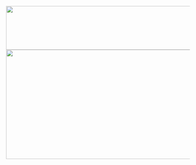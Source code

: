 <a href="https://github.com/devxb/gitanimals">
  <img src="https://render.gitanimals.org/lines/JungDoHee?pet-id=1" width="1000" height="120"/>
</a>

<a href="https://www.gitanimals.org/en_US?utm_medium=image&utm_source=JungDoHee&utm_content=farm">
<img
  src="https://render.gitanimals.org/farms/JungDoHee"
  width="600"
  height="300"
/>
</a>
  
